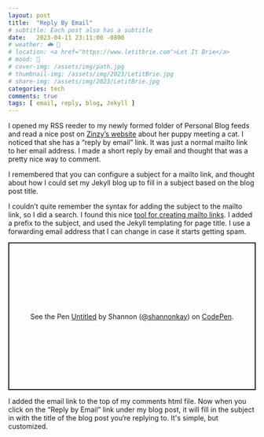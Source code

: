 ```yaml
---
layout: post
title:  "Reply By Email"
# subtitle: Each post also has a subtitle
date:   2023-04-11 23:11:00 -0800
# weather: 🌥️ 🔆 
# location: <a href="https://www.letitbrie.com">Let It Brie</a>
# mood: 🥰
# cover-img: /assets/img/path.jpg
# thumbnail-img: /assets/img/2023/LetitBrie.jpg
# share-img: /assets/img/2023/LetitBrie.jpg
categories: tech
comments: true
tags: [ email, reply, blog, Jekyll ]
---
```


I opened my RSS reeder to my newly formed folder of Personal Blog feeds and read a nice post on [Zinzy’s website](https://www.zinzy.website) about her puppy meeting a cat. I noticed that she has a “reply by email” link. It was just a normal mailto link to her email address. I made a short reply by email and thought that was a pretty nice way to comment.

I remembered that you can configure a subject for a mailto link, and thought about how I could set my Jekyll blog up to fill in a subject based on the blog post title.

I couldn’t quite remember the syntax for adding the subject to the mailto link, so I did a search. I found this nice [tool for creating mailto links](https://mailto.vercel.app). I added a prefix to the subject, and used the Jekyll templating for page title. I use a forwarding email address that I can change in case it starts getting spam. 

<p class="codepen" data-height="300" data-default-tab="html,result" data-slug-hash="WNaQWxv" data-editable="true" data-user="shannonkay" style="height: 300px; box-sizing: border-box; display: flex; align-items: center; justify-content: center; border: 2px solid; margin: 1em 0; padding: 1em;">
  <span>See the Pen <a href="https://codepen.io/shannonkay/pen/WNaQWxv">
  Untitled</a> by Shannon (<a href="https://codepen.io/shannonkay">@shannonkay</a>)
  on <a href="https://codepen.io">CodePen</a>.</span>
</p>
<script async src="https://cpwebassets.codepen.io/assets/embed/ei.js"></script>

I added the email link to the top of my comments html file. Now when you click on the “Reply by Email” link under my blog post, it will fill in the subject in with the title of the blog post you‘re replying to. It's simple, but customized.